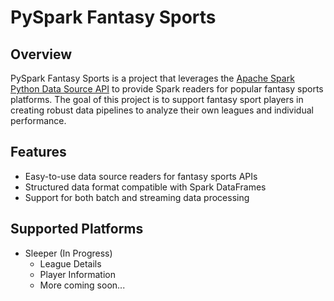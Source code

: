 # PySpark Fantasy Sports

## Overview
PySpark Fantasy Sports is a project that leverages the [Apache Spark Python Data Source API](https://spark.apache.org/docs/4.0.0-preview1/api/python/user_guide/sql/python_data_source.html) to provide Spark readers for popular fantasy sports platforms. The goal of this project is to support fantasy sport players in creating robust data pipelines to analyze their own leagues and individual performance.

## Features
- Easy-to-use data source readers for fantasy sports APIs
- Structured data format compatible with Spark DataFrames
- Support for both batch and streaming data processing

## Supported Platforms
- Sleeper (In Progress)
  - League Details
  - Player Information
  - More coming soon...
